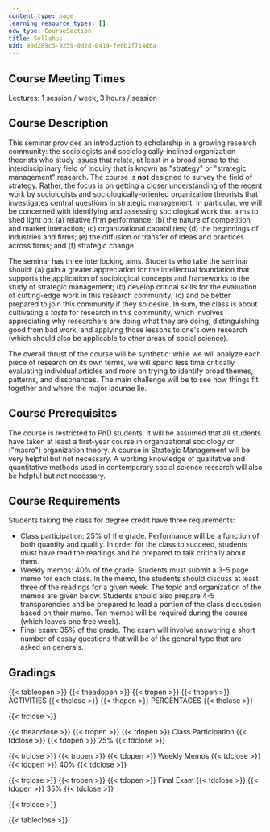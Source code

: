 ```yaml
---
content_type: page
learning_resource_types: []
ocw_type: CourseSection
title: Syllabus
uid: 90d289c5-9259-0d2d-0419-fe0b1f714d6a
---
```


Course Meeting Times
--------------------

Lectures: 1 session / week, 3 hours / session

Course Description
------------------

This seminar provides an introduction to scholarship in a growing research community: the sociologists and sociologically-inclined organization theorists who study issues that relate, at least in a broad sense to the interdisciplinary field of inquiry that is known as "strategy" or "strategic management" research. The course is **not** designed to survey the field of strategy. Rather, the focus is on getting a closer understanding of the recent work by sociologists and sociologically-oriented organization theorists that investigates central questions in strategic management. In particular, we will be concerned with identifying and assessing sociological work that aims to shed light on: (a) relative firm performance; (b) the nature of competition and market interaction; (c) organizational capabilities; (d) the beginnings of industries and firms; (e) the diffusion or transfer of ideas and practices across firms; and (f) strategic change.

The seminar has three interlocking aims. Students who take the seminar should: (a) gain a greater appreciation for the intellectual foundation that supports the application of sociological concepts and frameworks to the study of strategic management; (b) develop critical skills for the evaluation of cutting-edge work in this research community; (c) and be better prepared to join this community if they so desire. In sum, the class is about cultivating a _taste_ for research in this community, which involves appreciating why researchers are doing what they are doing, distinguishing good from bad work, and applying those lessons to one's own research (which should also be applicable to other areas of social science).

The overall thrust of the course will be synthetic: while we will analyze each piece of research on its own terms, we will spend less time critically evaluating individual articles and more on trying to identify broad themes, patterns, and dissonances. The main challenge will be to see how things fit together and where the major lacunae lie.

Course Prerequisites
--------------------

The course is restricted to PhD students. It will be assumed that all students have taken at least a first-year course in organizational sociology or ("macro") organization theory. A course in Strategic Management will be very helpful but not necessary. A working knowledge of qualitative and quantitative methods used in contemporary social science research will also be helpful but not necessary.

Course Requirements
-------------------

Students taking the class for degree credit have three requirements:

*   Class participation: 25% of the grade. Performance will be a function of both quantity and quality. In order for the class to succeed, students must have read the readings and be prepared to talk critically about them.
*   Weekly memos: 40% of the grade. Students must submit a 3-5 page memo for each class. In the memo, the students should discuss at least three of the readings for a given week. The topic and organization of the memos are given below. Students should also prepare 4-5 transparencies and be prepared to lead a portion of the class discussion based on their memo. Ten memos will be required during the course (which leaves one free week).
*   Final exam: 35% of the grade. The exam will involve answering a short number of essay questions that will be of the general type that are asked on generals.

Gradings
--------

{{< tableopen >}}
{{< theadopen >}}
{{< tropen >}}
{{< thopen >}}
ACTIVITIES
{{< thclose >}}
{{< thopen >}}
PERCENTAGES
{{< thclose >}}

{{< trclose >}}

{{< theadclose >}}
{{< tropen >}}
{{< tdopen >}}
Class Participation
{{< tdclose >}}
{{< tdopen >}}
25%
{{< tdclose >}}

{{< trclose >}}
{{< tropen >}}
{{< tdopen >}}
Weekly Memos
{{< tdclose >}}
{{< tdopen >}}
40%
{{< tdclose >}}

{{< trclose >}}
{{< tropen >}}
{{< tdopen >}}
Final Exam
{{< tdclose >}}
{{< tdopen >}}
35%
{{< tdclose >}}

{{< trclose >}}

{{< tableclose >}}